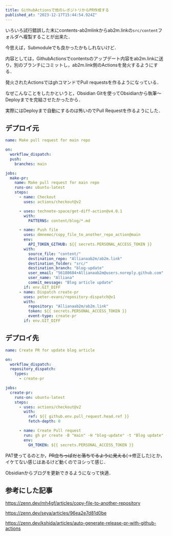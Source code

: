 ```yaml
---
title: GithubActionsで他のレポジトリからPR作成する
published_at: "2023-12-17T15:44:54.924Z"
---
```

いろいろ試行錯誤した末にcontents-ab2mlinkからab2m.linkの`src/content`フォルダへ複製することが出来た．

今思えば，Submoduleでも良かったかもしれないけど．

内容としては，GithubActionsでcontentsのアップデート内容をab2m.linkに送り，別のブランチにコミットし，ab2m.link側のActionsを発火するようにする．

発火されたActionsではghコマンドでPull requestsを作るようになっている．

なぜこんなことをしたかというと，Obsidian Gitを使ってObsidianから執筆～Deployまでを完結させたかったから．

実際にはDeployまで自動にするのは怖いのでPull Requestを作るようにした．

## デプロイ元

```yml
name: Make pull request for main repo

on:
  workflow_dispatch:
  push:
    branches: main

jobs:
  make-pr:
    name: Make pull request for main repo
    runs-on: ubuntu-latest
    steps:
      - name: Checkout
        uses: actions/checkout@v2

      - uses: technote-space/get-diff-action@v4.0.1
        with:
          PATTERNS: content/blog/*.md

      - name: Push file
        uses: dmnemec/copy_file_to_another_repo_action@main
        env:
          API_TOKEN_GITHUB: ${{ secrets.PERSONAL_ACCESS_TOKEN }}
        with:
          source_file: "content/"
          destination_repo: "Allianaab2m/ab2m.link"
          destination_folder: "src/"
          destination_branch: "blog-update"
          user_email: "56180684+Allianaab2m@users.noreply.github.com"
          user_name: "Alliana"
          commit_message: "Blog article update"
        if: env.GIT_DIFF
      - name: Dispatch create-pr
        uses: peter-evans/repository-dispatch@v1
        with:
          repository: "Allianaab2m/ab2m.link"
          token: ${{ secrets.PERSONAL_ACCESS_TOKEN }}
          event-type: create-pr
        if: env.GIT_DIFF
```

## デプロイ先

```yml
name: Create PR for update blog article

on:
  workflow_dispatch:
  repository_dispatch:
    types:
      - create-pr

jobs:
  create-pr:
    runs-on: ubuntu-latest
    steps:
      - uses: actions/checkout@v2
        with:
          ref: ${{ github.env.pull_request.head.ref }}
          fetch-depth: 0

      - name: Create Pull request
        run: gh pr create -B "main" -H "blog-update" -t "Blog update" -b "Blog update"
        env:
          GH_TOKEN: ${{ secrets.PERSONAL_ACCESS_TOKEN }}

```

PAT使ってるのとか，~~PR立ちっぱだと落ちてるように見える~~(→修正した)とか，イケてない感じはあるけど動くのでヨシって感じ．

Obsidianからブログを更新できるようになって快適．

## 参考にした記事

https://zenn.dev/mh4gf/articles/copy-file-to-another-repository

https://zenn.dev/seya/articles/96ea2e7d81d0be

https://zenn.dev/kshida/articles/auto-generate-release-pr-with-github-actions